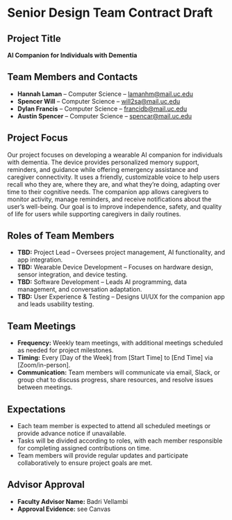 # Senior Design Team Contract Draft

## Project Title
**AI Companion for Individuals with Dementia**

## Team Members and Contacts
- **Hannah Laman** – Computer Science – lamanhm@mail.uc.edu  
- **Spencer Will** – Computer Science – will2sa@mail.uc.edu  
- **Dylan Francis** – Computer Science – francidb@mail.uc.edu  
- **Austin Spencer** – Computer Science – spencar@mail.uc.edu  

## Project Focus
Our project focuses on developing a wearable AI companion for individuals with dementia. The device provides personalized memory support, reminders, and guidance while offering emergency assistance and caregiver connectivity. It uses a friendly, customizable voice to help users recall who they are, where they are, and what they’re doing, adapting over time to their cognitive needs. The companion app allows caregivers to monitor activity, manage reminders, and receive notifications about the user’s well-being. Our goal is to improve independence, safety, and quality of life for users while supporting caregivers in daily routines.

## Roles of Team Members
- **TBD:** Project Lead – Oversees project management, AI functionality, and app integration.  
- **TBD:** Wearable Device Development – Focuses on hardware design, sensor integration, and device testing.  
- **TBD:** Software Development – Leads AI programming, data management, and conversation adaptation.  
- **TBD:** User Experience & Testing – Designs UI/UX for the companion app and leads usability testing.  

## Team Meetings
- **Frequency:** Weekly team meetings, with additional meetings scheduled as needed for project milestones.  
- **Timing:** Every [Day of the Week] from [Start Time] to [End Time] via [Zoom/in-person].  
- **Communication:** Team members will communicate via email, Slack, or group chat to discuss progress, share resources, and resolve issues between meetings.  

## Expectations
- Each team member is expected to attend all scheduled meetings or provide advance notice if unavailable.  
- Tasks will be divided according to roles, with each member responsible for completing assigned contributions on time.  
- Team members will provide regular updates and participate collaboratively to ensure project goals are met.  

## Advisor Approval
- **Faculty Advisor Name:** Badri Vellambi  
- **Approval Evidence:** see Canvas
